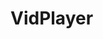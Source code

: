 


<!-- for adding history, list of all history and same for bookmarks -->

<!-- ng build --prod -->
# VidPlayer
